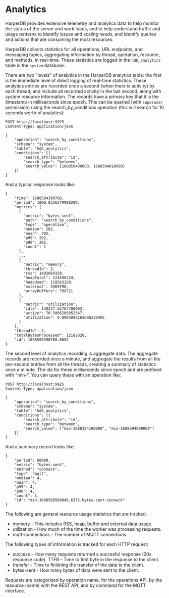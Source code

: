 # Analytics

HarperDB provides extensive telemetry and analytics data to help monitor the status of the server and work loads, and to help understand traffic and usage patterns to identify issues and scaling needs, and identify queries and actions that are consuming the most resources.

HarperDB collects statistics for all operations, URL endpoints, and messaging topics, aggregating information by thread, operation, resource, and methods, in real-time. These statistics are logged in the `hdb_analytics` table in the `system` database.

There are two "levels" of analytics in the HarperDB analytics table: the first is the immediate level of direct logging of real-time statistics. These analytics entries are recorded once a second (when there is activity) by each thread, and include all recorded activity in the last second, along with system resource information. The records have a primary key that it is the timestamp in milliseconds since epoch. This can be queried (with `superuser` permission) using the search_by_conditions operation (this will search for 10 seconds worth of analytics):
```
POST http://localhost:9925
Content-Type: application/json

{
    "operation": "search_by_conditions",
    "schema": "system",
    "table": "hdb_analytics",
    "conditions": [{
        "search_attribute": "id",
        "search_type": "between",
        "search_value": [168859400000, 1688594010000]
    }]
}
```
And a typical response looks like:
```
{
    "time": 1688594390708,
    "period": 1000.8336279988289,
    "metrics": [
      {
        "metric": "bytes-sent",
        "path": "search_by_conditions",
        "type": "operation",
        "median": 202,
        "mean": 202,
        "p95": 202,
        "p90": 202,
        "count": 1
      },
      ...
      {
        "metric": "memory",
        "threadId": 2,
        "rss": 1492664320,
        "heapTotal": 124596224,
        "heapUsed": 119563120,
        "external": 3469790,
        "arrayBuffers": 798721
      },
      {
        "metric": "utilization",
        "idle": 138227.52767700003,
        "active": 70.5066209952347,
        "utilization": 0.0005098165086230495
      }
    ],
    "threadId": 2,
    "totalBytesProcessed": 12182820,
    "id": 1688594390708.6853
}
```

The second level of analytics recording is aggregate data. The aggregate records are recorded once a minute, and aggregate the results from all the per-second entries from all the threads, creating a summary of statistics once a minute. The ids for these milliseconds since epoch and are prefixed with "min-". You can query these with an operation like:
```
POST http://localhost:9925
Content-Type: application/json

{
    "operation": "search_by_conditions",
    "schema": "system",
    "table": "hdb_analytics",
    "conditions": [{
        "search_attribute": "id",
        "search_type": "between",
        "search_value": ["min-1688194100000", "min-1688594990000"]
    }]
}
```
And a summary record looks like:
```
{
    "period": 60000,
    "metric": "bytes-sent",
    "method": "connack",
    "type": "mqtt",
    "median": 4,
    "mean": 4,
    "p95": 4,
    "p90": 4,
    "count": 1,
    "id": "min-1688589569646.6375-bytes-sent-connack"
}
```
The following are general resource usage statistics that are tracked:
* memory - This includes RSS, heap, buffer and external data usage.
* utilization - How much of the time the worker was processing requests.
* mqtt-connections - The number of MQTT connections.

The following types of information is tracked for each HTTP request:
* success - How many requests returned a succesful response (20x response code).
TTFB - Time to first byte in the response to the client.
* transfer - Time to finishing the transfer of the data to the client.
* bytes-sent - How many bytes of data were sent to the client.

Requests are categorized by operation name, for the operations API, by the resource (name) with the REST API, and by command for the MQTT interface.